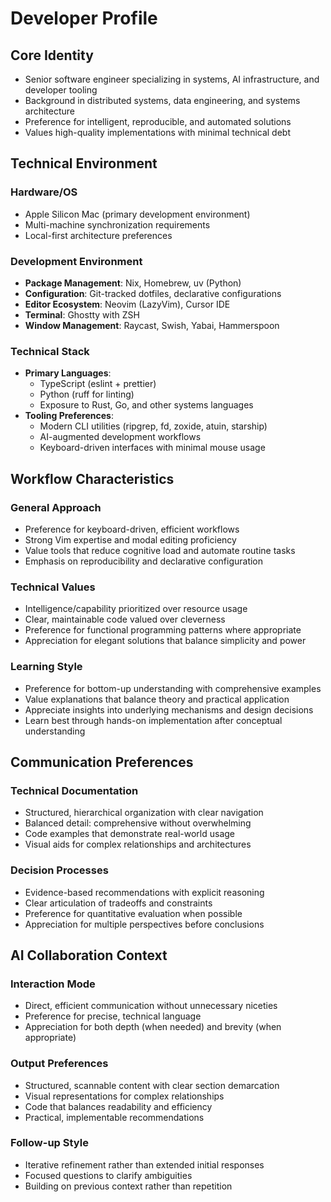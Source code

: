 # Developer Profile

## Core Identity
- Senior software engineer specializing in systems, AI infrastructure, and developer tooling
- Background in distributed systems, data engineering, and systems architecture
- Preference for intelligent, reproducible, and automated solutions
- Values high-quality implementations with minimal technical debt

## Technical Environment

### Hardware/OS
- Apple Silicon Mac (primary development environment)
- Multi-machine synchronization requirements
- Local-first architecture preferences

### Development Environment
- **Package Management**: Nix, Homebrew, uv (Python)
- **Configuration**: Git-tracked dotfiles, declarative configurations
- **Editor Ecosystem**: Neovim (LazyVim), Cursor IDE
- **Terminal**: Ghostty with ZSH
- **Window Management**: Raycast, Swish, Yabai, Hammerspoon

### Technical Stack
- **Primary Languages**: 
  - TypeScript (eslint + prettier)
  - Python (ruff for linting)
  - Exposure to Rust, Go, and other systems languages
- **Tooling Preferences**:
  - Modern CLI utilities (ripgrep, fd, zoxide, atuin, starship)
  - AI-augmented development workflows
  - Keyboard-driven interfaces with minimal mouse usage

## Workflow Characteristics

### General Approach
- Preference for keyboard-driven, efficient workflows
- Strong Vim expertise and modal editing proficiency
- Value tools that reduce cognitive load and automate routine tasks
- Emphasis on reproducibility and declarative configuration

### Technical Values
- Intelligence/capability prioritized over resource usage
- Clear, maintainable code valued over cleverness
- Preference for functional programming patterns where appropriate
- Appreciation for elegant solutions that balance simplicity and power

### Learning Style
- Preference for bottom-up understanding with comprehensive examples
- Value explanations that balance theory and practical application
- Appreciate insights into underlying mechanisms and design decisions
- Learn best through hands-on implementation after conceptual understanding

## Communication Preferences

### Technical Documentation
- Structured, hierarchical organization with clear navigation
- Balanced detail: comprehensive without overwhelming
- Code examples that demonstrate real-world usage
- Visual aids for complex relationships and architectures

### Decision Processes
- Evidence-based recommendations with explicit reasoning
- Clear articulation of tradeoffs and constraints
- Preference for quantitative evaluation when possible
- Appreciation for multiple perspectives before conclusions

## AI Collaboration Context

### Interaction Mode
- Direct, efficient communication without unnecessary niceties
- Preference for precise, technical language
- Appreciation for both depth (when needed) and brevity (when appropriate)

### Output Preferences
- Structured, scannable content with clear section demarcation
- Visual representations for complex relationships
- Code that balances readability and efficiency
- Practical, implementable recommendations

### Follow-up Style
- Iterative refinement rather than extended initial responses
- Focused questions to clarify ambiguities
- Building on previous context rather than repetition